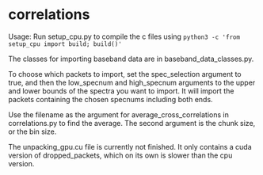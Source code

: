 # correlations

Usage: Run setup_cpu.py to compile the c files using `python3 -c 'from setup_cpu import build; build()'`

The classes for importing baseband data are in baseband_data_classes.py.

To choose which packets to import, set the spec_selection argument to true, and then the low_specnum and high_specnum arguments to the upper and lower bounds of the spectra you want to import. It will import the packets containing the chosen specnums including both ends.

Use the filename as the argument for average_cross_correlations in correlations.py to find the average. The second argument is the chunk size, or the bin size.

The unpacking_gpu.cu file is currently not finished. It only contains a cuda version of dropped_packets, which on its own is slower than the cpu version.
